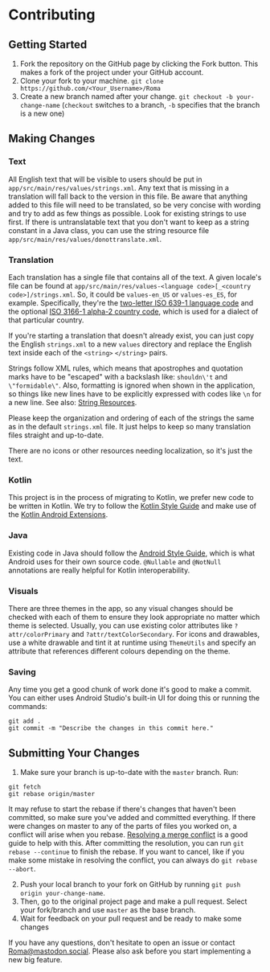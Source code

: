 # Contributing

## Getting Started
1. Fork the repository on the GitHub page by clicking the Fork button. This makes a fork of the project under your GitHub account.
2. Clone your fork to your machine. ```git clone https://github.com/<Your_Username>/Roma```
3. Create a new branch named after your change. ```git checkout -b your-change-name``` (```checkout``` switches to a branch, ```-b``` specifies that the branch is a new one)

## Making Changes

### Text
All English text that will be visible to users should be put in ```app/src/main/res/values/strings.xml```. Any text that is missing in a translation will fall back to the version in this file. Be aware that anything added to this file will need to be translated, so be very concise with wording and try to add as few things as possible. Look for existing strings to use first. If there is untranslatable text that you don't want to keep as a string constant in a Java class, you can use the string resource file ```app/src/main/res/values/donottranslate.xml```.

### Translation
Each translation has a single file that contains all of the text. A given locale's file can be found at ```app/src/main/res/values-<language code>[_<country code>]/strings.xml```. So, it could be ```values-en_US``` or ```values-es_ES```, for example. Specifically, they're the [two-letter ISO 639-1 language code](https://en.wikipedia.org/wiki/List_of_ISO_639-1_codes) and the optional [ISO 3166-1 alpha-2 country code](https://en.wikipedia.org/wiki/ISO_3166-1_alpha-2), which is used for a dialect of that particular country.

If you're starting a translation that doesn't already exist, you can just copy the English ```strings.xml``` to a new ```values``` directory and replace the English text inside each of the ```<string>``` ```</string>``` pairs.

Strings follow XML rules, which means that apostrophes and quotation marks have to be "escaped" with a backslash like: ```shouldn\'t``` and ```\"formidable\"```. Also, formatting is ignored when shown in the application, so things like new lines have to be explicitly expressed with codes like ```\n``` for a new line. See also: [String Resources](https://developer.android.com/guide/topics/resources/string-resource.html#FormattingAndStyling).

Please keep the organization and ordering of each of the strings the same as in the default ```strings.xml``` file. It just helps to keep so many translation files straight and up-to-date.

There are no icons or other resources needing localization, so it's just the text.

### Kotlin
This project is in the process of migrating to Kotlin, we prefer new code to be written in Kotlin. We try to follow the [Kotlin Style Guide](https://android.github.io/kotlin-guides/style.html) and make use of the [Kotlin Android Extensions](https://kotlinlang.org/docs/tutorials/android-plugin.html).

### Java
Existing code in Java should follow the [Android Style Guide](https://source.android.com/source/code-style), which is what Android uses for their own source code. ```@Nullable``` and ```@NotNull``` annotations are really helpful for Kotlin interoperability.

### Visuals
There are three themes in the app, so any visual changes should be checked with each of them to ensure they look appropriate no matter which theme is selected. Usually, you can use existing color attributes like ```?attr/colorPrimary``` and ```?attr/textColorSecondary```. For icons and drawables, use a white drawable and tint it at runtime using ```ThemeUtils``` and specify an attribute that references different colours depending on the theme.

### Saving
Any time you get a good chunk of work done it's good to make a commit. You can either uses Android Studio's built-in UI for doing this or running the commands:
```
git add .
git commit -m "Describe the changes in this commit here."
```

## Submitting Your Changes
1. Make sure your branch is up-to-date with the ```master``` branch. Run:
```
git fetch
git rebase origin/master
```
It may refuse to start the rebase if there's changes that haven't been committed, so make sure you've added and committed everything. If there were changes on master to any of the parts of files you worked on, a conflict will arise when you rebase. [Resolving a merge conflict](https://help.github.com/articles/resolving-a-merge-conflict-using-the-command-line) is a good guide to help with this. After committing the resolution, you can run ```git rebase --continue``` to finish the rebase. If you want to cancel, like if you make some mistake in resolving the conflict, you can always do ```git rebase --abort```.

2. Push your local branch to your fork on GitHub by running ```git push origin your-change-name```.
3. Then, go to the original project page and make a pull request. Select your fork/branch and use ```master``` as the base branch.
4. Wait for feedback on your pull request and be ready to make some changes

If you have any questions, don't hesitate to open an issue or contact [Roma@mastodon.social](https://mastodon.social/@Roma). Please also ask before you start implementing a new big feature.
